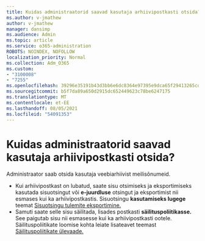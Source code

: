```yaml
---
title: Kuidas administraatorid saavad kasutaja arhiivipostkasti otsida?
ms.author: v-jmathew
author: v-jmathew
manager: dansimp
ms.audience: Admin
ms.topic: article
ms.service: o365-administration
ROBOTS: NOINDEX, NOFOLLOW
localization_priority: Normal
ms.collection: Adm_O365
ms.custom:
- "3100008"
- "7255"
ms.openlocfilehash: 39296e35191b43d3bb6e6dc8364e97395e9dca65f29413265cd5e7ef8a87828e
ms.sourcegitcommit: b5f7da89a650d2915dc652449623c78be6247175
ms.translationtype: MT
ms.contentlocale: et-EE
ms.lasthandoff: 08/05/2021
ms.locfileid: "54091353"
---
```

# <a name="how-admins-can-search-a-users-archive-mailbox"></a>Kuidas administraatorid saavad kasutaja arhiivipostkasti otsida?

Administraator saab otsida kasutaja veebiarhiivist meilisõnumeid.

* Kui arhiivipostkast on lubatud,  saate sisu otsimiseks ja eksportimiseks kasutada sisuotsingut või **e-juurdluse** otsingut ja eksportimist nii esmases kui ka arhiivipostkastis. Sisuotsingu **kasutamiseks lugege** teemat [Sisuotsingu tulemite eksportimine.](https://docs.microsoft.com/office365/securitycompliance/export-search-results)
* Samuti saate selle sisu säilitada, lisades postkasti **säilituspoliitikasse.** See paigutab sisu nii esmasesse kui ka arhiivipostkasti ootele. Säilituspoliitikate loomise kohta leiate lisateavet teemast [Säilituspoliitikate ülevaade.](https://docs.microsoft.com/office365/securitycompliance/retention-policies)
